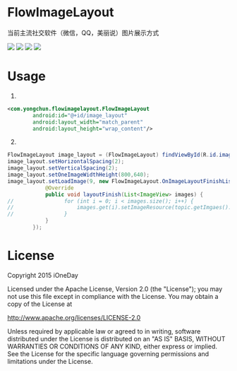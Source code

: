 FlowImageLayout
==============

当前主流社交软件（微信，QQ，美丽说）图片展示方式

![](https://github.com/ioneday/FlowImageLayout/blob/master/screenshot/screen1.png?raw=true)
![](https://github.com/ioneday/FlowImageLayout/blob/master/screenshot/screen2.png?raw=true)
![](https://github.com/ioneday/FlowImageLayout/blob/master/screenshot/screen3.png?raw=true)
![](https://github.com/ioneday/FlowImageLayout/blob/master/screenshot/screen4.png?raw=true)

Usage
===
1.
``` xml
<com.yongchun.flowimagelayout.FlowImageLayout
        android:id="@+id/image_layout"
        android:layout_width="match_parent"
        android:layout_height="wrap_content"/>
```
2.
``` java
FlowImageLayout image_layout = (FlowImageLayout) findViewById(R.id.image_layout);
image_layout.setHorizontalSpacing(2);
image_layout.setVerticalSpacing(2);
image_layout.setOneImageWidthHeight(800,640);
image_layout.setLoadImage(9, new FlowImageLayout.OnImageLayoutFinishListener() {
            @Override
            public void layoutFinish(List<ImageView> images) {
//                for (int i = 0; i < images.size(); i++) {
//                    images.get(i).setImageResource(topic.getImgaes().get(i));
//                }
            }
        });
```

License
===
Copyright 2015 iOneDay

Licensed under the Apache License, Version 2.0 (the "License");
you may not use this file except in compliance with the License.
You may obtain a copy of the License at

   http://www.apache.org/licenses/LICENSE-2.0

Unless required by applicable law or agreed to in writing, software
distributed under the License is distributed on an "AS IS" BASIS,
WITHOUT WARRANTIES OR CONDITIONS OF ANY KIND, either express or implied.
See the License for the specific language governing permissions and
limitations under the License.